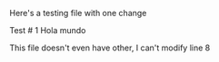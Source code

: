 Here's a testing file with one change


Test # 1
Hola mundo

This file doesn't even have other, I can't modify line 8